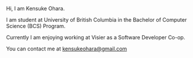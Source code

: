 Hi, I am Kensuke Ohara.

I am student at University of British Columbia in the Bachelor of Computer Science (BCS) Program.

Currently I am enjoying working at Visier as a Software Developer Co-op.

You can contact me at kensukeohara@gmail.com

<!---
oharakensuke/oharakensuke is a ✨ special ✨ repository because its `README.md` (this file) appears on your GitHub profile.
You can click the Preview link to take a look at your changes.
--->

